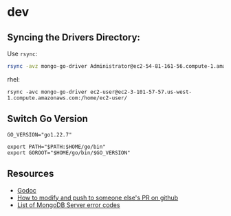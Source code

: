 # dev

## Syncing the Drivers Directory:

Use `rsync`:

```bash
rsync -avz mongo-go-driver Administrator@ec2-54-81-161-56.compute-1.amazonaws.com:/cygdrive/c/data/
```

rhel:
```
rsync -avc mongo-go-driver ec2-user@ec2-3-101-57-57.us-west-1.compute.amazonaws.com:/home/ec2-user/
```

## Switch Go Version 

```
GO_VERSION="go1.22.7"

export PATH="$PATH:$HOME/go/bin"
export GOROOT="$HOME/go/bin/$GO_VERSION"
```

## Resources 

- [Godoc](https://go.googlesource.com/tools/+/refs/heads/master/godoc/#godoc)
- [How to modify and push to someone else's PR on github](https://gist.github.com/wtbarnes/56b942641d314522094d312bbaf33a81)
- [List of MongoDB Server error codes](https://github.com/mongodb/mongo/blob/master/src/mongo/base/error_codes.yml)

